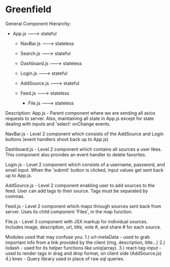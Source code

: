 # Greenfield

General Component Hierarchy:
 - App.js ---> stateful
 
   - NavBar.js ---> stateless
       
   - Search.js ---> stateful
   
   - Dashboard.js ---> stateless
   
   - Login.js ---> stateful
 
   - AddSource.js ---> stateful
   
   - Feed.js ---> stateless
     - File.js ---> stateless

Description:
App.js - Parent component where we are sending all axios requests to server. Also, maintaining all state in App.js except for state dealing with inputs and 'select' onChange events. 

NavBar.js - Level 2 component which consists of the AddSource and Login buttons (event handlers shoot back up to App.js)

Dashboard.js - Level 2 component which contains all sources a user likes. This component also provides an event handler to delete favorites.

Login.js - Level 2 component which consists of a username, password, and email input. When the 'submit' button is clicked, input values get sent back up to App.js.

AddSource.js - Level 2 component enabling user to add sources to the feed. User can add tags to their source.  Tags must be separated by commas.

Feed.js - Level 2 component which maps through sources sent back from server. Uses its child component 'Files', in the map function. 

File.js - Level 3 component with JSX markup for individual sources. Includes image, description, url, title, vote #, and share # for each source. 

Modules used that may confuse you: 
  1.) url-metaData - used to grab important info from a link provided by the client (img, description, title...)
  2.) lodash - used for its helper functions like uniq(array). 
  3.) react-tag-input - used to render tags in drag and drop format, on client side (AddSource.js)
  4.) knex - Query library used in place of raw sql queries. 
   
   
 

    
